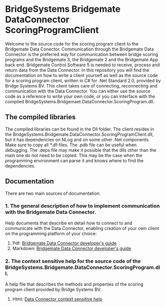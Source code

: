 # BridgeSystems Bridgemate DataConnector ScoringProgramClient
Welcome to the source code for the scoring program client to the Bridgemate Data Conector.
Communication through the Bridgemate Data Connector is the preferred way for communication between bridge scoring programs and the Bridgemate 3, the Bridgemate 2 and the Bridgemate App back end. Bridgemate Control Software 5 is needed to receive, process and return data from the Data Connector.
In this repository you will find the documentation on how to write a client yourself as well as the source code for a scoring program client, written in C# for .Net Standard 2.0, provided by Bridge Systems BV. This client takes care of connecting, reconnecting and communication with the Data Connector. You can either use the source code as a reference to write your own code, or you can interface with the compiled BridgeSystems.Bridgemaet.DataConnector.ScoringProgram.dll.

## The compiled libraries
The compiled libraries can be found in the Dll folder. The client resides in the BridgeSystems.Bridgemate.DataConnector.ScoringProgramClient.dll, but it has dependencies on NLog and on some other .Net components. 
Make sure to copy all *.dll files. The .pdb file can be useful when debugging. The .deps file may make it possible that the dlls other than the main one do not need to be copied. This may be the case when the programming environment can parse it and knows where to find the dependencies.

## Documentation
There are two main sources of documentation:
### 1. The general description of how to implement communication with the Bridgemate Data Connector.
Help documents that describe en detail how to connect to and communicate with the Data Connector, enabling creation of your own client on the programming platform of your choice:
1. Pdf: [Bridgemate Data Connector developer's guide](https://github.com/bridgesystems/BridgeSystems.Bridgemate.DataConnector.ScoringProgramClient/blob/master/Documentation/Doc/Bridgemate%20Data%20Connector%20developers%20guide.pdf)
2. Markdown: [Bridgemate Data Connector developer's guide](https://github.com/bridgesystems/Bridgemate-Data-Connector-Scoring-Program-Client/blob/master/Documentation/MD/index.md)

### 2. The context sensitive help for the source code of the BridgeSystems.Bridgemate.DataConnector.ScoringProgram.dll.
A help file that describes the methods and properties of the scoring program client provided by Bridge Systems BV.
1. Html: [Data Connector context sensitive help ](https://bridgesystems.github.io/Bridgemate-Data-Connector-Scoring-Program-Client/html/b11ca58b-c149-48f8-af9a-cf6a2c7bfe53.htm)
